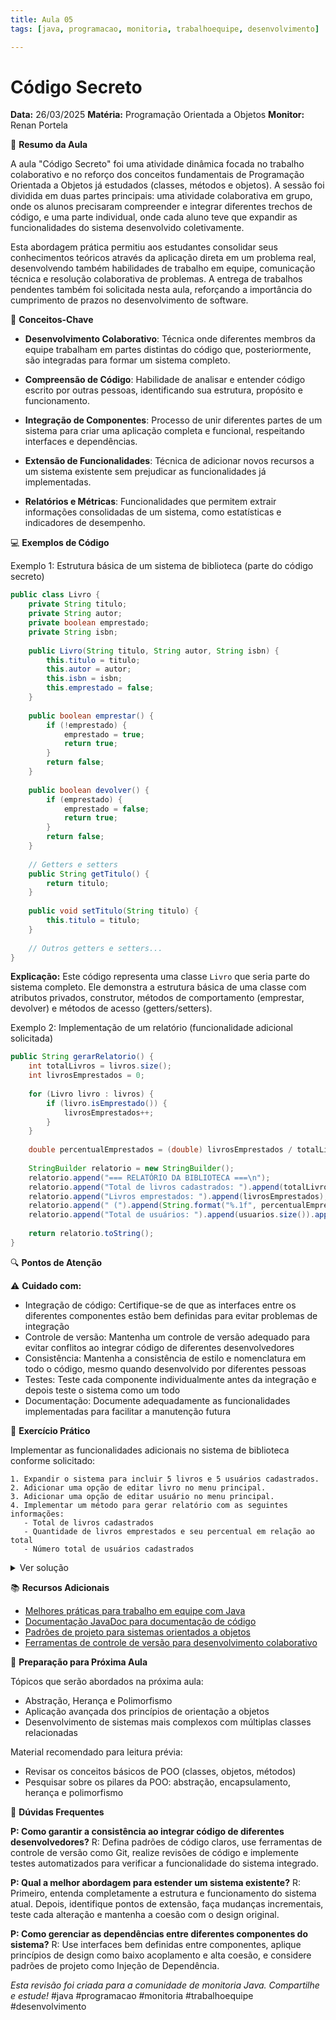```yaml
---
title: Aula 05
tags: [java, programacao, monitoria, trabalhoequipe, desenvolvimento]

---
```


# Código Secreto
**Data:** 26/03/2025 **Matéria:** Programação Orientada a Objetos **Monitor:** Renan Portela

📝 **Resumo da Aula**

A aula "Código Secreto" foi uma atividade dinâmica focada no trabalho colaborativo e no reforço dos conceitos fundamentais de Programação Orientada a Objetos já estudados (classes, métodos e objetos). A sessão foi dividida em duas partes principais: uma atividade colaborativa em grupo, onde os alunos precisaram compreender e integrar diferentes trechos de código, e uma parte individual, onde cada aluno teve que expandir as funcionalidades do sistema desenvolvido coletivamente.

Esta abordagem prática permitiu aos estudantes consolidar seus conhecimentos teóricos através da aplicação direta em um problema real, desenvolvendo também habilidades de trabalho em equipe, comunicação técnica e resolução colaborativa de problemas. A entrega de trabalhos pendentes também foi solicitada nesta aula, reforçando a importância do cumprimento de prazos no desenvolvimento de software.

🎯 **Conceitos-Chave**

* **Desenvolvimento Colaborativo**: Técnica onde diferentes membros da equipe trabalham em partes distintas do código que, posteriormente, são integradas para formar um sistema completo.

* **Compreensão de Código**: Habilidade de analisar e entender código escrito por outras pessoas, identificando sua estrutura, propósito e funcionamento.

* **Integração de Componentes**: Processo de unir diferentes partes de um sistema para criar uma aplicação completa e funcional, respeitando interfaces e dependências.

* **Extensão de Funcionalidades**: Técnica de adicionar novos recursos a um sistema existente sem prejudicar as funcionalidades já implementadas.

* **Relatórios e Métricas**: Funcionalidades que permitem extrair informações consolidadas de um sistema, como estatísticas e indicadores de desempenho.

💻 **Exemplos de Código**

Exemplo 1: Estrutura básica de um sistema de biblioteca (parte do código secreto)

```java
public class Livro {
    private String titulo;
    private String autor;
    private boolean emprestado;
    private String isbn;
    
    public Livro(String titulo, String autor, String isbn) {
        this.titulo = titulo;
        this.autor = autor;
        this.isbn = isbn;
        this.emprestado = false;
    }
    
    public boolean emprestar() {
        if (!emprestado) {
            emprestado = true;
            return true;
        }
        return false;
    }
    
    public boolean devolver() {
        if (emprestado) {
            emprestado = false;
            return true;
        }
        return false;
    }
    
    // Getters e setters
    public String getTitulo() {
        return titulo;
    }
    
    public void setTitulo(String titulo) {
        this.titulo = titulo;
    }
    
    // Outros getters e setters...
}
```

**Explicação:** Este código representa uma classe `Livro` que seria parte do sistema completo. Ele demonstra a estrutura básica de uma classe com atributos privados, construtor, métodos de comportamento (emprestar, devolver) e métodos de acesso (getters/setters).

Exemplo 2: Implementação de um relatório (funcionalidade adicional solicitada)

```java
public String gerarRelatorio() {
    int totalLivros = livros.size();
    int livrosEmprestados = 0;
    
    for (Livro livro : livros) {
        if (livro.isEmprestado()) {
            livrosEmprestados++;
        }
    }
    
    double percentualEmprestados = (double) livrosEmprestados / totalLivros * 100;
    
    StringBuilder relatorio = new StringBuilder();
    relatorio.append("=== RELATÓRIO DA BIBLIOTECA ===\n");
    relatorio.append("Total de livros cadastrados: ").append(totalLivros).append("\n");
    relatorio.append("Livros emprestados: ").append(livrosEmprestados);
    relatorio.append(" (").append(String.format("%.1f", percentualEmprestados)).append("%)\n");
    relatorio.append("Total de usuários: ").append(usuarios.size()).append("\n");
    
    return relatorio.toString();
}
```

🔍 **Pontos de Atenção**

⚠️ **Cuidado com:** 
* Integração de código: Certifique-se de que as interfaces entre os diferentes componentes estão bem definidas para evitar problemas de integração
* Controle de versão: Mantenha um controle de versão adequado para evitar conflitos ao integrar código de diferentes desenvolvedores
* Consistência: Mantenha a consistência de estilo e nomenclatura em todo o código, mesmo quando desenvolvido por diferentes pessoas
* Testes: Teste cada componente individualmente antes da integração e depois teste o sistema como um todo
* Documentação: Documente adequadamente as funcionalidades implementadas para facilitar a manutenção futura

🧩 **Exercício Prático**

Implementar as funcionalidades adicionais no sistema de biblioteca conforme solicitado:

```
1. Expandir o sistema para incluir 5 livros e 5 usuários cadastrados.
2. Adicionar uma opção de editar livro no menu principal.
3. Adicionar uma opção de editar usuário no menu principal.
4. Implementar um método para gerar relatório com as seguintes informações:
   - Total de livros cadastrados
   - Quantidade de livros emprestados e seu percentual em relação ao total
   - Número total de usuários cadastrados
```

<details>
<summary>Ver solução</summary>

```java
// Implementação da opção de editar livro no menu principal
public void editarLivro() {
    System.out.println("\n=== EDITAR LIVRO ===");
    
    // Exibir lista de livros para seleção
    listarLivros();
    
    Scanner scanner = new Scanner(System.in);
    System.out.print("\nDigite o ID do livro que deseja editar: ");
    int id = scanner.nextInt();
    scanner.nextLine(); // Consumir quebra de linha
    
    if (id >= 0 && id < livros.size()) {
        Livro livro = livros.get(id);
        
        System.out.println("\nEditando: " + livro.getTitulo());
        System.out.println("Deixe em branco para manter o valor atual");
        
        System.out.print("Novo título [" + livro.getTitulo() + "]: ");
        String novoTitulo = scanner.nextLine();
        if (!novoTitulo.isEmpty()) {
            livro.setTitulo(novoTitulo);
        }
        
        System.out.print("Novo autor [" + livro.getAutor() + "]: ");
        String novoAutor = scanner.nextLine();
        if (!novoAutor.isEmpty()) {
            livro.setAutor(novoAutor);
        }
        
        System.out.print("Novo ISBN [" + livro.getIsbn() + "]: ");
        String novoIsbn = scanner.nextLine();
        if (!novoIsbn.isEmpty()) {
            livro.setIsbn(novoIsbn);
        }
        
        System.out.println("\nLivro atualizado com sucesso!");
    } else {
        System.out.println("\nID inválido!");
    }
}

// Implementação do menu principal atualizado
public void mostrarMenu() {
    Scanner scanner = new Scanner(System.in);
    int opcao = 0;
    
    do {
        System.out.println("\n=== SISTEMA DE BIBLIOTECA ===");
        System.out.println("1. Cadastrar Livro");
        System.out.println("2. Cadastrar Usuário");
        System.out.println("3. Emprestar Livro");
        System.out.println("4. Devolver Livro");
        System.out.println("5. Listar Livros");
        System.out.println("6. Listar Usuários");
        System.out.println("7. Editar Livro");     // Nova opção
        System.out.println("8. Editar Usuário");   // Nova opção
        System.out.println("9. Gerar Relatório");  // Nova opção
        System.out.println("0. Sair");
        System.out.print("Escolha uma opção: ");
        
        opcao = scanner.nextInt();
        scanner.nextLine(); // Consumir quebra de linha
        
        switch (opcao) {
            case 1:
                cadastrarLivro();
                break;
            case 2:
                cadastrarUsuario();
                break;
            case 3:
                emprestarLivro();
                break;
            case 4:
                devolverLivro();
                break;
            case 5:
                listarLivros();
                break;
            case 6:
                listarUsuarios();
                break;
            case 7:
                editarLivro();
                break;
            case 8:
                editarUsuario();
                break;
            case 9:
                System.out.println(gerarRelatorio());
                break;
            case 0:
                System.out.println("Saindo do sistema...");
                break;
            default:
                System.out.println("Opção inválida!");
        }
    } while (opcao != 0);
    
    scanner.close();
}
```
</details>

📚 **Recursos Adicionais**

* [Melhores práticas para trabalho em equipe com Java](https://www.oracle.com/technical-resources/articles/java/javateam.html)
* [Documentação JavaDoc para documentação de código](https://www.oracle.com/technical-resources/articles/java/javadoc-tool.html)
* [Padrões de projeto para sistemas orientados a objetos](https://refactoring.guru/design-patterns/java)
* [Ferramentas de controle de versão para desenvolvimento colaborativo](https://git-scm.com/book/en/v2)

📅 **Preparação para Próxima Aula**

Tópicos que serão abordados na próxima aula:
* Abstração, Herança e Polimorfismo
* Aplicação avançada dos princípios de orientação a objetos
* Desenvolvimento de sistemas mais complexos com múltiplas classes relacionadas

Material recomendado para leitura prévia:
* Revisar os conceitos básicos de POO (classes, objetos, métodos)
* Pesquisar sobre os pilares da POO: abstração, encapsulamento, herança e polimorfismo

💬 **Dúvidas Frequentes**

**P: Como garantir a consistência ao integrar código de diferentes desenvolvedores?**
R: Defina padrões de código claros, use ferramentas de controle de versão como Git, realize revisões de código e implemente testes automatizados para verificar a funcionalidade do sistema integrado.

**P: Qual a melhor abordagem para estender um sistema existente?**
R: Primeiro, entenda completamente a estrutura e funcionamento do sistema atual. Depois, identifique pontos de extensão, faça mudanças incrementais, teste cada alteração e mantenha a coesão com o design original.

**P: Como gerenciar as dependências entre diferentes componentes do sistema?**
R: Use interfaces bem definidas entre componentes, aplique princípios de design como baixo acoplamento e alta coesão, e considere padrões de projeto como Injeção de Dependência.

*Esta revisão foi criada para a comunidade de monitoria Java. Compartilhe e estude!*
#java #programacao #monitoria #trabalhoequipe #desenvolvimento

